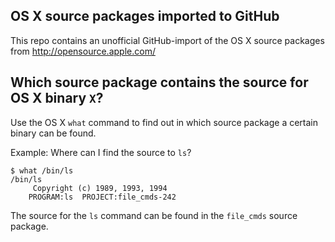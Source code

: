 OS X source packages imported to GitHub
---------------------------------------

This repo contains an unofficial GitHub-import of the OS X source packages from http://opensource.apple.com/

Which source package contains the source for OS X binary `X`?
-------------------------------------------------------------

Use the OS X `what` command to find out in which source package a certain binary can be found.

Example: Where can I find the source to `ls`?

    $ what /bin/ls
    /bin/ls
    	 Copyright (c) 1989, 1993, 1994
    	PROGRAM:ls  PROJECT:file_cmds-242

The source for the `ls` command can be found in the `file_cmds` source package.
